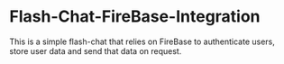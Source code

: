 # Flash-Chat-FireBase-Integration
This is a simple flash-chat that relies on FireBase to authenticate users, store user data and send that data on request.
